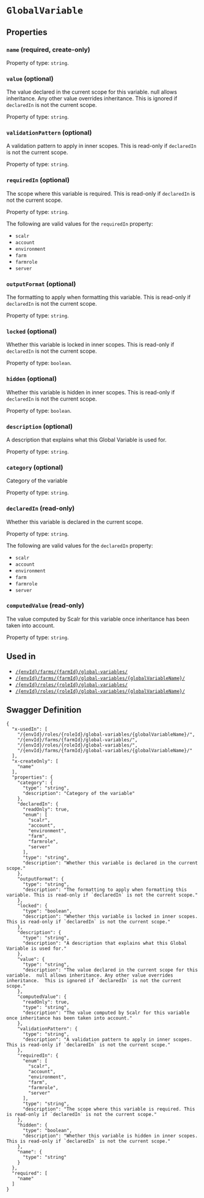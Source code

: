 # `GlobalVariable` #







## Properties ##

### `name` (required, create-only) ###




Property of type: `string`.




### `value` (optional) ###

The value declared in the current scope for this variable.  null allows inheritance. Any other value overrides inheritance.  This is ignored if `declaredIn` is not the current scope.


Property of type: `string`.




### `validationPattern` (optional) ###

A validation pattern to apply in inner scopes. This is read-only if `declaredIn` is not the current scope.


Property of type: `string`.




### `requiredIn` (optional) ###

The scope where this variable is required. This is read-only if `declaredIn` is not the current scope.


Property of type: `string`.

 
The following are valid values for the `requiredIn` property:
  + `scalr`
  + `account`
  + `environment`
  + `farm`
  + `farmrole`
  + `server`



### `outputFormat` (optional) ###

The formatting to apply when formatting this variable. This is read-only if `declaredIn` is not the current scope.


Property of type: `string`.




### `locked` (optional) ###

Whether this variable is locked in inner scopes. This is read-only if `declaredIn` is not the current scope.


Property of type: `boolean`.




### `hidden` (optional) ###

Whether this variable is hidden in inner scopes. This is read-only if `declaredIn` is not the current scope.


Property of type: `boolean`.




### `description` (optional) ###

A description that explains what this Global Variable is used for.


Property of type: `string`.




### `category` (optional) ###

Category of the variable


Property of type: `string`.




### `declaredIn` (read-only) ###

Whether this variable is declared in the current scope.


Property of type: `string`.

 
The following are valid values for the `declaredIn` property:
  + `scalr`
  + `account`
  + `environment`
  + `farm`
  + `farmrole`
  + `server`



### `computedValue` (read-only) ###

The value computed by Scalr for this variable once inheritance has been taken into account.


Property of type: `string`.






## Used in ##

  + [`/{envId}/farms/{farmId}/global-variables/`](./../rest/api/user/v1beta0/{envId}/farms/{farmId}/global-variables/)
  + [`/{envId}/farms/{farmId}/global-variables/{globalVariableName}/`](./../rest/api/user/v1beta0/{envId}/farms/{farmId}/global-variables/{globalVariableName}/)
  + [`/{envId}/roles/{roleId}/global-variables/`](./../rest/api/user/v1beta0/{envId}/roles/{roleId}/global-variables/)
  + [`/{envId}/roles/{roleId}/global-variables/{globalVariableName}/`](./../rest/api/user/v1beta0/{envId}/roles/{roleId}/global-variables/{globalVariableName}/)

## Swagger Definition ##

    {
      "x-usedIn": [
        "/{envId}/roles/{roleId}/global-variables/{globalVariableName}/", 
        "/{envId}/farms/{farmId}/global-variables/", 
        "/{envId}/roles/{roleId}/global-variables/", 
        "/{envId}/farms/{farmId}/global-variables/{globalVariableName}/"
      ], 
      "x-createOnly": [
        "name"
      ], 
      "properties": {
        "category": {
          "type": "string", 
          "description": "Category of the variable"
        }, 
        "declaredIn": {
          "readOnly": true, 
          "enum": [
            "scalr", 
            "account", 
            "environment", 
            "farm", 
            "farmrole", 
            "server"
          ], 
          "type": "string", 
          "description": "Whether this variable is declared in the current scope."
        }, 
        "outputFormat": {
          "type": "string", 
          "description": "The formatting to apply when formatting this variable. This is read-only if `declaredIn` is not the current scope."
        }, 
        "locked": {
          "type": "boolean", 
          "description": "Whether this variable is locked in inner scopes. This is read-only if `declaredIn` is not the current scope."
        }, 
        "description": {
          "type": "string", 
          "description": "A description that explains what this Global Variable is used for."
        }, 
        "value": {
          "type": "string", 
          "description": "The value declared in the current scope for this variable.  null allows inheritance. Any other value overrides inheritance.  This is ignored if `declaredIn` is not the current scope."
        }, 
        "computedValue": {
          "readOnly": true, 
          "type": "string", 
          "description": "The value computed by Scalr for this variable once inheritance has been taken into account."
        }, 
        "validationPattern": {
          "type": "string", 
          "description": "A validation pattern to apply in inner scopes. This is read-only if `declaredIn` is not the current scope."
        }, 
        "requiredIn": {
          "enum": [
            "scalr", 
            "account", 
            "environment", 
            "farm", 
            "farmrole", 
            "server"
          ], 
          "type": "string", 
          "description": "The scope where this variable is required. This is read-only if `declaredIn` is not the current scope."
        }, 
        "hidden": {
          "type": "boolean", 
          "description": "Whether this variable is hidden in inner scopes. This is read-only if `declaredIn` is not the current scope."
        }, 
        "name": {
          "type": "string"
        }
      }, 
      "required": [
        "name"
      ]
    }
